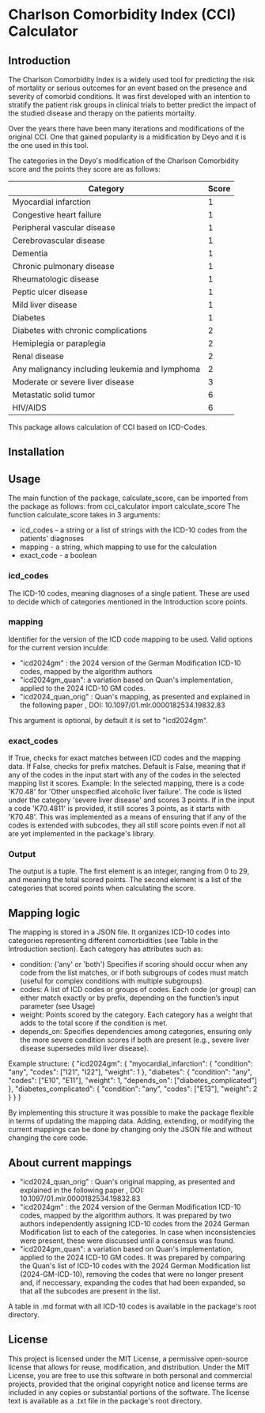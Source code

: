 # Charlson Comorbidity Index (CCI) Calculator
## Introduction
The Charlson Comorbidity Index is a widely used tool for predicting the risk of mortality or serious outcomes for an event based on the presence and severity of comorbid conditions. It was first developed with an intention to stratify the patient risk groups in clinical trials to better predict the impact of the studied disease and therapy on the patients mortailty.

Over the years there have been many iterations and modifications of the original CCI. One that gained popularity is a midification by Deyo and it is the one used in this tool.

The categories in the Deyo's modification of the Charlson Comorbidity score and the points they score are as follows:

| Category                                   | Score |
|--------------------------------------------|-------|
| Myocardial infarction                      | 1     |
| Congestive heart failure                   | 1     |
| Peripheral vascular disease                | 1     |
| Cerebrovascular disease                    | 1     |
| Dementia                                   | 1     |
| Chronic pulmonary disease                  | 1     |
| Rheumatologic disease                      | 1     |
| Peptic ulcer disease                       | 1     |
| Mild liver disease                         | 1     |
| Diabetes                                   | 1     |
| Diabetes with chronic complications        | 2     |
| Hemiplegia or paraplegia                   | 2     |
| Renal disease                              | 2     |
| Any malignancy including leukemia and lymphoma | 2 |
| Moderate or severe liver disease           | 3     |
| Metastatic solid tumor                     | 6     |
| HIV/AIDS                                   | 6     |


This package allows calculation of CCI based on ICD-Codes.

## Installation

## Usage
The main function of the package, calculate_score, can be imported from the package as follows:
from cci_calculator import calculate_score
The function calculate_score takes in 3 arguments:
- icd_codes - a string or a list of strings with the ICD-10 codes from the patients' diagnoses
- mapping - a string, which mapping to use for the calculation
- exact_code - a boolean

### icd_codes
The ICD-10 codes, meaning diagnoses of a single patient. These are used to decide which of categories mentioned in the Introduction score points.
### mapping
Identifier for the version of the ICD code mapping to be used. Valid options for the current version inculde:
- "icd2024gm" : the 2024 version of the German Modification ICD-10 codes, mapped by the algorithm authors
- "icd2024gm_quan": a variation based on Quan's implementation, applied to the 2024 ICD-10 GM codes.
- "icd2024_quan_orig" : Quan's mapping, as presented and explained in the following paper , DOI: 10.1097/01.mlr.0000182534.19832.83


This argument is optional, by default it is set to "icd2024gm".
### exact_codes
If True, checks for exact matches between ICD codes and the mapping data. If False, checks for prefix matches. Default is False, meaning that if any of the codes in the input start with any of the codes in the selected mapping list it scores.
Example: In the selected mapping, there is a code 'K70.48' for 'Other unspecified alcoholic liver failure'. The code is listed under the category 'severe liver disease' and scores 3 points. If in the input a code 'K70.4811' is provided, it still scores 3 points, as it starts with 'K70.48'. This was implemented as a means of ensuring that if any of the codes is extended with subcodes, they all still score points even if not all are yet implemented in the package's library.
### Output
The output is a tuple.
The first element is an integer, ranging from 0 to 29, and meaning the total scored points. 
The second element is a list of the categories that scored points when calculating the score.

## Mapping logic
The mapping is stored in a JSON file. It organizes ICD-10 codes into categories representing different comorbidities (see Table in the Introduction section). Each category has attributes such as:
- condition: ('any' or 'both') Specifies if scoring should occur when any code from the list matches, or if both subgroups of codes must match (useful for complex conditions with multiple subgroups).
- codes: A list of ICD codes or groups of codes. Each code (or group) can either match exactly or by prefix, depending on the function’s input parameter (see Usage)
- weight: Points scored by the category. Each category has a weight that adds to the total score if the condition is met.
- depends_on: Specifies dependencies among categories, ensuring only the more severe condition scores if both are present (e.g., severe liver disease supersedes mild liver disease).

Example structure:
{
    "icd2024gm": {
        "myocardial_infarction": {
            "condition": "any",
            "codes": ["I21", "I22"],
            "weight": 1
        },
        "diabetes": {
            "condition": "any",
            "codes": ["E10", "E11"],
            "weight": 1,
            "depends_on": ["diabetes_complicated"]
        },
        "diabetes_complicated": {
            "condition": "any",
            "codes": ["E13"],
            "weight": 2
        }
    }
}

By implementing this structure it was possible to make the package flexible in terms of updating the mapping data. Adding, extending, or modifying the current mappings can be done by changing only the JSON file and without changing the core code.


## About current mappings
- "icd2024_quan_orig" : Quan's original mapping, as presented and explained in the following paper , DOI: 10.1097/01.mlr.0000182534.19832.83
- "icd2024gm" : the 2024 version of the German Modification ICD-10 codes, mapped by the algorithm authors. It was prepared by two authors independently assigning ICD-10 codes from the 2024 German Modification list to each of the categories. In case when inconsistencies were present, these were discussed until a consensus was found.
- "icd2024gm_quan": a variation based on Quan's implementation, applied to the 2024 ICD-10 GM codes. It was prepared by comparing the Quan's list of ICD-10 codes with the 2024 German Modification list (2024-GM-ICD-10), removing the codes that were no longer present and, if neccessary, expanding the codes that had been expanded, so that all the subcodes are present in the list.

A table in .md format with all ICD-10 codes is available in the package's root directory.

## License

This project is licensed under the MIT License, a permissive open-source license that allows for reuse, modification, and distribution. Under the MIT License, you are free to use this software in both personal and commercial projects, provided that the original copyright notice and license terms are included in any copies or substantial portions of the software.
The license text is available as a .txt file in the package's root directory.